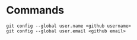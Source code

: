 # Commands
`git config --global user.name <github username>`
<br>
`git config --global user.email <github email>`
